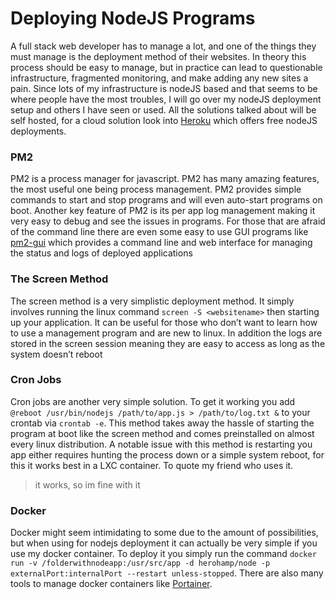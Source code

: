 # Deploying NodeJS Programs

A full stack web developer has to manage a lot, and one of the things they must manage is the deployment method of their websites. In theory this process should be easy to manage, but in practice can lead to questionable infrastructure, fragmented monitoring, and make adding any new sites a pain. Since lots of my infrastructure is nodeJS based and that seems to be where people have the most troubles, I will go over my nodeJS deployment setup and others I have seen or used. All the solutions talked about will be self hosted, for a cloud solution look into [Heroku](https://www.heroku.com/home) which offers free nodeJS deployments.

### PM2

PM2 is a process manager for javascript. PM2 has many amazing features, the most useful one being process management. PM2 provides simple commands to start and stop programs and will even auto-start programs on boot. Another key feature of PM2 is its per app log management making it very easy to debug and see the issues in programs. For those that are afraid of the command line there are even some easy to use GUI programs like [pm2-gui](https://github.com/Tjatse/pm2-gui) which provides a command line and web interface for managing the status and logs of deployed applications


### The Screen Method

The screen method is a very simplistic deployment method. It simply involves running the linux command `screen -S <websitename>` then starting up your application. It can be useful for those who don’t want to learn how to use a management program and are new to linux. In addition the logs are stored in the screen session meaning they are easy to access as long as the system doesn’t reboot

### Cron Jobs

Cron jobs are another very simple solution. To get it working you add `@reboot /usr/bin/nodejs /path/to/app.js > /path/to/log.txt &` to your crontab via `crontab -e`. This method takes away the hassle of starting the program at boot like the screen method and comes preinstalled on almost every linux distribution. A notable issue with this method is restarting you app either requires hunting the process down or a simple system reboot, for this it works best in a LXC container. To quote my friend who uses it.

>it works, so im fine with it


### Docker

Docker might seem intimidating to some due to the amount of possibilities, but when using for nodejs deployment it can actually be very simple if you use my docker container. To deploy it you simply run the command `docker run -v /folderwithnodeapp:/usr/src/app -d herohamp/node -p externalPort:internalPort --restart unless-stopped`. There are also many tools to manage docker containers like [Portainer](https://www.portainer.io/).


